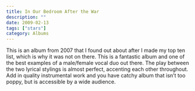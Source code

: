 ```yaml
---
title: In Our Bedroom After the War
description: ""
date: 2009-02-13
tags: ["stars"]
category: Albums
---
```


This is an album from 2007 that I found out about after I made my top ten list, which is why it was not on there. This is a fantastic album and one of the best examples of a male/female vocal duo out there. The play between the two lyrical stylings is almost perfect, accenting each other throughout. Add in quality instrumental work and you have catchy album that isn’t too poppy, but is accessible by a wide audience.
